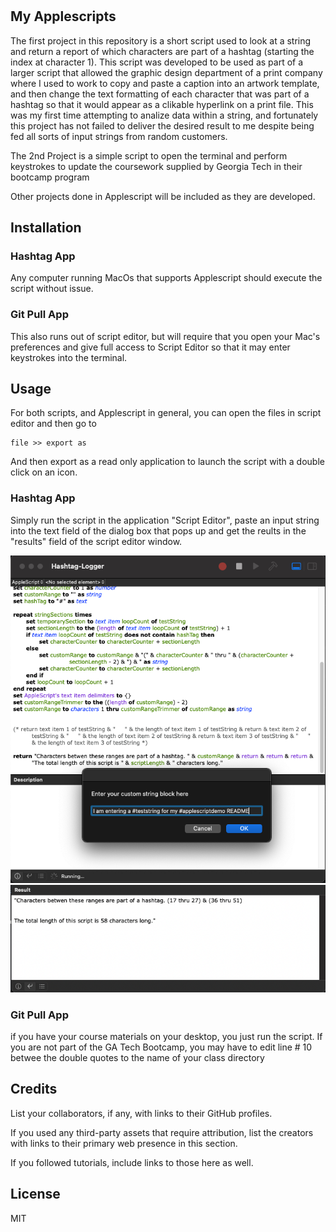 # <Applescripts>

## My Applescripts

The first project in this repository is a short script used to look at a string and return a report of which characters are part of a hashtag (starting the index at character 1). This script was developed to be used as part of a larger script that allowed the graphic design department of a print company where I used to work to copy and paste a caption into an artwork template, and then change the text formatting of each character that was part of a hashtag so that it would appear as a clikable hyperlink on a print file. This was my first time attempting to analize data within a string, and fortunately this project has not failed to deliver the desired result to me despite being fed all sorts of input strings from random customers.

The 2nd Project is a simple script to open the terminal and perform keystrokes to update the coursework supplied by Georgia Tech in their bootcamp program 

Other projects done in Applescript will be included as they are developed. 

## Installation

### Hashtag App

Any computer running MacOs that supports Applescript should execute the script without issue.

### Git Pull App

This also runs out of script editor, but will require that you open your Mac's preferences and give full access to Script Editor so that it may enter keystrokes into the terminal.

## Usage

For both scripts, and Applescript in general, you can open the files in script editor and then go to 

```
file >> export as
```
And then export as a read only application to launch the script with a double click on an icon.
### Hashtag App

Simply run the script in the application "Script Editor", paste an input string into the text field of the dialog box that pops up and get the reults in the "results" field of the script editor window. 

![screenshot of input](./reamescreenshot_1.png)
![screenshot of output](./reamescreenshot_2.png)

### Git Pull App

if you have your course materials on your desktop, you just run the script. If you are not part of the GA Tech Bootcamp, you may have to edit line # 10 betwee the double quotes to the name of your class directory
## Credits

List your collaborators, if any, with links to their GitHub profiles.

If you used any third-party assets that require attribution, list the creators with links to their primary web presence in this section.

If you followed tutorials, include links to those here as well.

## License

MIT